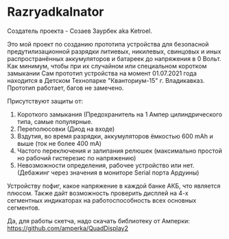 # RazryadkaInator

Создатель проекта - Созаев Заурбек aka Ketroel.

Это мой проект по созданию прототипа устройства для безопасной предутилизационной разрядки литиевых, никилевых, свинцовых и иных распространённых аккумуляторов и батареек до напряжения в 0 Вольт. Как минимум, чтобы при их случайном или специальном коротком замыкании
Сам прототип устройства на момент 01.07.2021 года находится в Детском Технопарке "Кванториум-15" г. Владикавказ.
Прототип работает, багов не замечено.

Присутствуют защиты от: 
  1) Короткого замыкания (Предохранитель на 1 Ампер цилиндрического типа, самые популярные.
  2) Переполюсовки (Диод на входе)
  3) Вздутия, во время разрядки, аккумуляторов ёмкостью 600 mAh и выше (ток не более 400 mA)
  4) Частого переключения и залипания релюшек (максимально простой но рабочий гистерезис по напряжению)
  5) Невозможности определения, рабочее устройство или нет. (Дебажинг через значения в мониторе Serial порта Ардуины)

Устройству пофиг, какое напряжение в каждой банке АКБ, что является плюсом.
Также дайт возможность проверить дисплей на 4-х сегментных индикаторах на работоспособность всех основных сегментов.

Да, для работы скетча, надо скачать библиотеку от Амперки: https://github.com/amperka/QuadDisplay2
